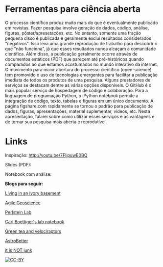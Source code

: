 # Ferramentas para ciência aberta

O processo científico produz muito mais do que é eventualmente publicado em
revistas. Fazer pesquisa involve geração de dados, código, análise, figuras,
pôster/apresetações, etc. No entanto, somente uma fração pequena disso é
publicada e geralmente exclui resultados considerados "negativos". Isso leva
uma grande reprodução de trabalho para descobrir o que "não funciona", já que
esses resultados nunca alcaçam a comunidade científica. Além disso, a
publicação geralmente ocorre através de documentos estáticos (PDF) que parecem
até pré-históricos quando comparados ao que estamos acostumados no mundo
interativo da internet. O movimento para maior abertura do processo científico
(open-science) tem promovido o uso de tecnologias emergentes para facilitar a
publicação imediata de todos os produtos de uma pesquisa. Alguns prestadores de
serviços se destacam dentre as várias opções disponíveis. O GitHub é o mais
popular serviço de hospedagem de código e colaboração. Para a linguagem de
programação Python, o IPython notebook permite a integração de código, texto,
tabelas e figuras em um único documento. A página figshare.com rapidamente se
tornou o padrão para publicação de dados, figuras, apresentações, material
suplementar, videos, etc. Nesta apresentação, falarei sobre como utilizar esses
serviços e as vantágens e de tornar sua pesquisa mais aberta e reprodutível.

# Links

Inspiração: http://youtu.be/7FIjpuwE0BQ

Slides (PDF):

Notebook com análise:

**Blogs para seguir:**

[Living in an ivory basement](http://ivory.idyll.org/blog/)

[Agile Geoscience](http://www.agilegeoscience.com/)

[Perlstein Lab](http://www.perlsteinlab.com/)

[Carl Boettiger's lab notebook](http://carlboettiger.info/lab-notebook.html)

[Green tea and velociraptors](http://blogs.egu.eu/palaeoblog/)

[AstroBetter](http://www.astrobetter.com/)

[it is NOT junk](http://www.michaeleisen.org/blog/)


[![CC-BY](http://i.creativecommons.org/l/by/3.0/88x31.png)](http://creativecommons.org/licenses/by/3.0/deed.en_US)


